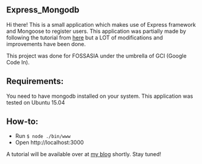 Express_Mongodb
---------------

Hi there! This is a small application which makes use of Express framework and Mongoose to register users. This application was partially made by following the tutorial from [here](http://mherman.org/blog/2015/01/31/local-authentication-with-passport-and-express-4/) but a LOT of modifications and improvements have been done.

This project was done for FOSSASIA under the umbrella of GCI (Google Code In).

Requirements:
--------------

You need to have mongodb installed on your system. This application was tested on Ubuntu 15.04

How-to:
-------

- Run `$ node ./bin/www`
- Open http://localhost:3000

A tutorial will be available over at [my blog](http://yasoob.me/gci) shortly. Stay tuned!
